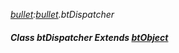_[bullet](../../modules/bullet/bullet-module.md):[bullet](../../modules/bullet/bullet-module.md).btDispatcher_
##### Class btDispatcher Extends [btObject](../../modules/bullet/bullet-btobject.md)
